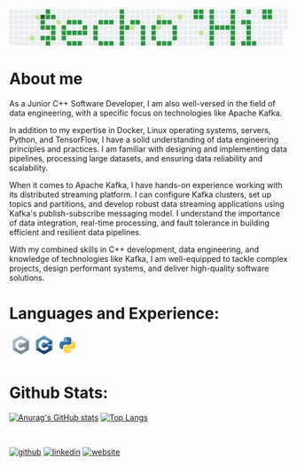 
![I am GitHub Readme Generator's creator](https://github.com/JanRipken/JanRipken/blob/main/image.png)
# About me

As a Junior C++ Software Developer, I am also well-versed in the field of data engineering, with a specific focus on technologies like Apache Kafka.

In addition to my expertise in Docker, Linux operating systems, servers, Python, and TensorFlow, I have a solid understanding of data engineering principles and practices. I am familiar with designing and implementing data pipelines, processing large datasets, and ensuring data reliability and scalability.

When it comes to Apache Kafka, I have hands-on experience working with its distributed streaming platform. I can configure Kafka clusters, set up topics and partitions, and develop robust data streaming applications using Kafka's publish-subscribe messaging model. I understand the importance of data integration, real-time processing, and fault tolerance in building efficient and resilient data pipelines.

With my combined skills in C++ development, data engineering, and knowledge of technologies like Kafka, I am well-equipped to tackle complex projects, design performant systems, and deliver high-quality software solutions.


# Languages and Experience:

<a href="https://isocpp.org/" target="_blank"> <img align="left" src="https://raw.githubusercontent.com/JanRipken/Icons_readme/main/languages_and_others/c/c.svg" alt="c" height="42px"/> </a> 

<a href="https://isocpp.org/" target="_blank"> <img align="left" src="https://raw.githubusercontent.com/JanRipken/Icons_readme/main/languages_and_others/cpp/c++.svg" alt="c++" height="42px"/> </a> 

<a href="https://www.python.org" target="_blank"><img align="left" alt="Python" height ="42px" src="https://raw.githubusercontent.com/JanRipken/Icons_readme/main/languages_and_others/python/python.svg"></a>

  
<br>
<br/>
<br/>

# Github Stats:

[![Anurag's GitHub stats](https://github-readme-stats.vercel.app/api?username=JanRipken&theme=dracula&show_icons=true&hide_border=true&count_private=true)](https://github.com/anuraghazra/github-readme-stats)
[![Top Langs](https://github-readme-stats.vercel.app/api/top-langs/?username=JanRipken&theme=dracula&layout=compact&hide_border=true)](https://github.com/anuraghazra/github-readme-stats)

<br/>



[<img src='https://cdn.jsdelivr.net/npm/simple-icons@3.0.1/icons/github.svg' alt='github' height='40'>](https://github.com/JanRipken)  [<img src='https://cdn.jsdelivr.net/npm/simple-icons@3.0.1/icons/linkedin.svg' alt='linkedin' height='40'>](https://www.linkedin.com/in/jan-ripken-2950341b1) [<img src='https://cdn.jsdelivr.net/npm/simple-icons@3.0.1/icons/icloud.svg' alt='website' height='40'>](https://ripken.netlify.app/) 
